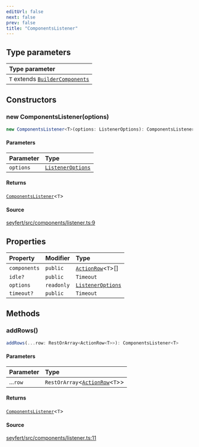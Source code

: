 ```yaml
---
editUrl: false
next: false
prev: false
title: "ComponentsListener"
---
```


## Type parameters

| Type parameter |
| :------ |
| `T` extends [`BuilderComponents`](/api/type-aliases/buildercomponents/) |

## Constructors

### new ComponentsListener(options)

```ts
new ComponentsListener<T>(options: ListenerOptions): ComponentsListener<T>
```

#### Parameters

| Parameter | Type |
| :------ | :------ |
| `options` | [`ListenerOptions`](/api/interfaces/listeneroptions/) |

#### Returns

[`ComponentsListener`](/api/classes/componentslistener/)\<`T`\>

#### Source

[seyfert/src/components/listener.ts:9](https://github.com/potoland/potocuit/blob/fe122a1/src/components/listener.ts#L9)

## Properties

| Property | Modifier | Type |
| :------ | :------ | :------ |
| `components` | `public` | [`ActionRow`](/api/classes/actionrow/)\<`T`\>[] |
| `idle?` | `public` | `Timeout` |
| `options` | `readonly` | [`ListenerOptions`](/api/interfaces/listeneroptions/) |
| `timeout?` | `public` | `Timeout` |

## Methods

### addRows()

```ts
addRows(...row: RestOrArray<ActionRow<T>>): ComponentsListener<T>
```

#### Parameters

| Parameter | Type |
| :------ | :------ |
| ...`row` | `RestOrArray`\<[`ActionRow`](/api/classes/actionrow/)\<`T`\>\> |

#### Returns

[`ComponentsListener`](/api/classes/componentslistener/)\<`T`\>

#### Source

[seyfert/src/components/listener.ts:11](https://github.com/potoland/potocuit/blob/fe122a1/src/components/listener.ts#L11)
